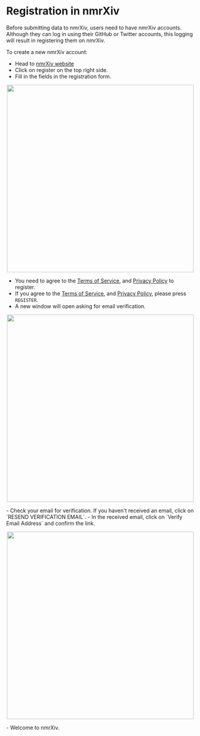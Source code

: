 # Registration in nmrXiv

Before submitting data to nmrXiv, users need to have nmrXiv accounts. Although they can log in using their GitHub or Twitter accounts, this logging will result in registering them on nmrXiv.

To create a new nmrXiv account:

- Head to [nmrXiv website](https://nmrxiv.org/)
- Click on register on the top right side.
- Fill in the fields in the registration form.

<p align="center">
<img src="/img/register.png" width="500" />
</p>

- You need to agree to the [Terms of Service](https://nmrxiv.org/terms-of-service), and [Privacy Policy](https://nmrxiv.org/privacy-policy) to register.
- If you agree to the [Terms of Service](https://nmrxiv.org/terms-of-service), and [Privacy Policy](https://nmrxiv.org/privacy-policy), please press `REGISTER`.
- A new window will open asking for email verification.

<p align="center">
<img src="/img/verification.png" width="500" />
</p>
- Check your email for verification. If you haven't received an email, click on `RESEND VERIFICATION EMAIL`.
- In the received email, click on `Verify Email Address` and confirm the link.
<p align="center">
<img src="/img/verification-email.png" width="500" />
</p>
- Welcome to nmrXiv.
